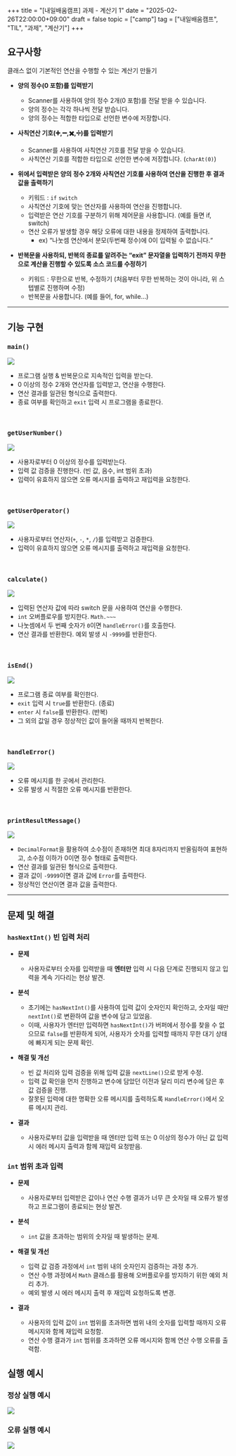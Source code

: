 +++
title = "[내일배움캠프] 과제 - 계산기 1"
date = "2025-02-26T22:00:00+09:00"
draft = false
topic = ["camp"]
tag = ["내일배움캠프", "TIL", "과제", "계산기"]
+++

## 요구사항
클래스 없이 기본적인 연산을 수행할 수 있는 계산기 만들기

- **양의 정수(0 포함)를 입력받기**
    - Scanner를 사용하여 양의 정수 2개(0 포함)를 전달 받을 수 있습니다.
    - 양의 정수는 각각 하나씩 전달 받습니다.
    - 양의 정수는 적합한 타입으로 선언한 변수에 저장합니다.

- **사칙연산 기호(➕,➖,✖️,➗)를 입력받기**
    - Scanner를 사용하여 사칙연산 기호를 전달 받을 수 있습니다.
    - 사칙연산 기호를 적합한 타입으로 선언한 변수에 저장합니다. (`charAt(0)`)

- **위에서 입력받은 양의 정수 2개와 사칙연산 기호를 사용하여 연산을 진행한 후 결과값을 출력하기**
    - 키워드 : `if` `switch`
    - 사칙연산 기호에 맞는 연산자를 사용하여 연산을 진행합니다.
    - 입력받은 연산 기호를 구분하기 위해 제어문을 사용합니다. (예를 들면 if, switch)
    - 연산 오류가 발생할 경우 해당 오류에 대한 내용을 정제하여 출력합니다.
        - ex) “나눗셈 연산에서 분모(두번째 정수)에 0이 입력될 수 없습니다.“

- **반복문을 사용하되, 반복의 종료를 알려주는 “exit” 문자열을 입력하기 전까지 무한으로 계산을 진행할 수 있도록 소스 코드를 수정하기**
    - 키워드 : 무한으로 반복, 수정하기 (처음부터 무한 반복하는 것이 아니라, 위 스텝별로 진행하며 수정)
    - 반복문을 사용합니다. (예를 들어, for, while…)

---

## 기능 구현

### `main()`
  
![](https://velog.velcdn.com/images/ezro/post/61f931cd-b324-4252-8fdb-dcf3c4bd7825/image.png)

- 프로그램 실행 & 반복문으로 지속적인 입력을 받는다.
- 0 이상의 정수 2개와 연산자를 입력받고, 연산을 수행한다.
- 연산 결과를 일관된 형식으로 출력한다.
- 종료 여부를 확인하고 `exit` 입력 시 프로그램을 종료한다.

<br>

### `getUserNumber()`

![](https://velog.velcdn.com/images/ezro/post/c517eaa0-3916-44ae-a2da-2623041d91d1/image.png)

- 사용자로부터 0 이상의 정수를 입력받는다.
- 입력 값 검증을 진행한다. (빈 값, 음수, int 범위 초과)
- 입력이 유효하지 않으면 오류 메시지를 출력하고 재입력을 요청한다.

<br>

### `getUserOperator()`

![](https://velog.velcdn.com/images/ezro/post/221f0ffe-f383-4cc8-ada7-0d98f0cfe714/image.png)

- 사용자로부터 연산자(`+`, `-`, `*`, `/`)를 입력받고 검증한다.
- 입력이 유효하지 않으면 오류 메시지를 출력하고 재입력을 요청한다.

<br>

### `calculate()`

![](https://velog.velcdn.com/images/ezro/post/3c1ff147-5cec-4537-9811-d400af9070bb/image.png)

- 입력된 연산자 값에 따라 switch 문을 사용하여 연산을 수행한다.
- `int` 오버플로우를 방지한다. `Math.~~~`
- 나눗셈에서 두 번째 숫자가 `0`이면 `handleError()`를 호출한다.
- 연산 결과를 반환한다. 예외 발생 시 `-9999`를 반환한다.

<br>

### `isEnd()`

![](https://velog.velcdn.com/images/ezro/post/88214d52-4de3-42dd-b2d4-e461a6ebe7a8/image.png)

- 프로그램 종료 여부를 확인한다.
- `exit` 입력 시 `true`를 반환한다. (종료)
- `enter` 시 `false`를 반환한다. (반복)
- 그 외의 값일 경우 정상적인 값이 들어올 때까지 반복한다.

<br>

### `handleError()`

![](https://velog.velcdn.com/images/ezro/post/8db4b842-f2c5-4fd2-8be0-b41e8c0a7105/image.png)

- 오류 메시지를 한 곳에서 관리한다. 
- 오류 발생 시 적절한 오류 메시지를 반환한다.

<br>

### `printResultMessage()`

![](https://velog.velcdn.com/images/ezro/post/55ee11bf-872d-4a75-967e-60fb3a5673aa/image.png)

- `DecimalFormat`을 활용하여 소수점이 존재하면 최대 8자리까지 반올림하여 표현하고, 소수점 이하가 0이면 정수 형태로 출력한다.
- 연산 결과를 일관된 형식으로 출력한다.
- 결과 값이 `-9999`이면 결과 값에 `Error`를 출력한다.
- 정상적인 연산이면 결과 값을 출력한다.

---

## 문제 및 해결

### `hasNextInt()` 빈 입력 처리

- **문제** 
  - 사용자로부터 숫자를 입력받을 때 **엔터만** 입력 시 다음 단계로 진행되지 않고 입력을 계속 기다리는 현상 발견.
  
- **분석** 
  - 초기에는 `hasNextInt()`를 사용하여 입력 값이 숫자인지 확인하고, 숫자일 때만 `nextInt()`로 변환하여 값을 변수에 담고 있었음.
  - 이때, 사용자가 엔터만 입력하면 `hasNextInt()`가 버퍼에서 정수를 찾을 수 없으므로 `false`를 반환하게 되어, 사용자가 숫자를 입력할 때까지 무한 대기 상태에 빠지게 되는 문제 확인.
  
- **해결 및 개선** 
  - 빈 값 처리와 입력 검증을 위해 입력 값을 `nextLine()`으로 받게 수정. 
  - 입력 값 확인을 먼저 진행하고 변수에 담았던 이전과 달리 미리 변수에 담은 후 값 검증을 진행.
  - 잘못된 입력에 대한 명확한 오류 메시지를 출력하도록 `HandleError()`에서 오류 메시지 관리.
  
- **결과** 
  - 사용자로부터 값을 입력받을 때 엔터만 입력 또는 0 이상의 정수가 아닌 값 입력 시 에러 메시지 출력과 함께 재입력 요청받음.



### `int` 범위 초과 입력

- **문제** 
  - 사용자로부터 입력받은 값이나 연산 수행 결과가 너무 큰 숫자일 때 오류가 발생하고 프로그램이 종료되는 현상 발견.  
  
- **분석** 
  - `int` 값을 초과하는 범위의 숫자일 때 발생하는 문제.
  
- **해결 및 개선** 
  - 입력 값 검증 과정에서 `int` 범위 내의 숫자인지 검증하는 과정 추가. 
  - 연산 수행 과정에서 `Math` 클래스를 활용해 오버플로우를 방지하기 위한 예외 처리 추가. 
  - 예외 발생 시 에러 메시지 출력 후 재입력 요청하도록 변경.
  
- **결과** 
  - 사용자의 입력 값이 `int` 범위를 초과하면 범위 내의 숫자를 입력할 때까지 오류 메시지와 함께 재입력 요청함. 
  - 연산 수행 결과가 `int` 범위를 초과하면 오류 메시지와 함께 연산 수행 오류를 출력함.
  



## 실행 예시

### 정상 실행 예시

![](https://velog.velcdn.com/images/ezro/post/128673b2-d5bb-449d-9f5f-bfdfae68fed1/image.gif)


### 오류 실행 예시

![](https://velog.velcdn.com/images/ezro/post/e467765c-766b-4884-854c-d217eecfda87/image.gif)
